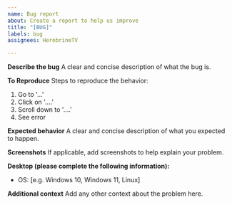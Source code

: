 ```yaml
---
name: Bug report
about: Create a report to help us improve
title: "[BUG]"
labels: bug
assignees: HerobrineTV

---
```


**Describe the bug**
A clear and concise description of what the bug is.

**To Reproduce**
Steps to reproduce the behavior:
1. Go to '...'
2. Click on '....'
3. Scroll down to '....'
4. See error

**Expected behavior**
A clear and concise description of what you expected to happen.

**Screenshots**
If applicable, add screenshots to help explain your problem.

**Desktop (please complete the following information):**
 - OS: [e.g. Windows 10, Windows 11, Linux]

**Additional context**
Add any other context about the problem here.
